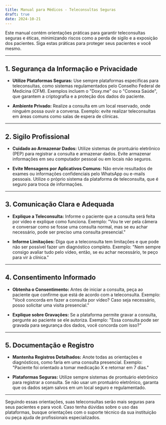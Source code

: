 ```yaml
---
title: Manual para Médicos - Teleconsultas Seguras
draft: true
date: 2024-10-21
---
```


Este manual contém orientações práticas para garantir teleconsultas seguras e éticas, minimizando riscos como a perda de sigilo e a exposição dos pacientes. Siga estas práticas para proteger seus pacientes e você mesmo.

---

## 1. Segurança da Informação e Privacidade

- **Utilize Plataformas Seguras:**
  Use sempre plataformas específicas para teleconsultas, como sistemas regulamentados pelo Conselho Federal de Medicina (CFM). Exemplos incluem o "Doxy.me" ou o "Conexa Saúde", que garantem a criptografia e a proteção dos dados do paciente.

- **Ambiente Privado:**
  Realize a consulta em um local reservado, onde ninguém possa ouvir a conversa. Exemplo: evite realizar teleconsultas em áreas comuns como salas de espera de clínicas.

---

## 2. Sigilo Profissional

- **Cuidado ao Armazenar Dados:**
  Utilize sistemas de prontuário eletrônico (PEP) para registrar a consulta e armazenar dados. Evite armazenar informações em seu computador pessoal ou em locais não seguros.

- **Evite Mensagens por Aplicativos Comuns:**
  Não envie resultados de exames ou informações confidenciais pelo WhatsApp ou e-mails pessoais. Utilize o próprio sistema da plataforma de teleconsulta, que é seguro para troca de informações.

---

## 3. Comunicação Clara e Adequada

- **Explique a Teleconsulta:**
  Informe o paciente que a consulta será feita por vídeo e explique como funciona. Exemplo: "Vou te ver pela câmera e conversar como se fosse uma consulta normal, mas se eu achar necessário, pode ser preciso uma consulta presencial."

- **Informe Limitações:**
  Diga que a teleconsulta tem limitações e que pode não ser possível fazer um diagnóstico completo. Exemplo: "Nem sempre consigo avaliar tudo pelo vídeo, então, se eu achar necessário, te peço para vir à clínica."

---

## 4. Consentimento Informado

- **Obtenha o Consentimento:**
  Antes de iniciar a consulta, peça ao paciente que confirme que está de acordo com a teleconsulta. Exemplo: "Você concorda em fazer a consulta por vídeo? Caso seja necessário, posso solicitar uma visita presencial."

- **Explique sobre Gravações:**
  Se a plataforma permite gravar a consulta, pergunte ao paciente se ele autoriza. Exemplo: "Essa consulta pode ser gravada para segurança dos dados, você concorda com isso?"

---

## 5. Documentação e Registro

- **Mantenha Registros Detalhados:**
  Anote todas as orientações e diagnósticos, como faria em uma consulta presencial. Exemplo: "Paciente foi orientado a tomar medicação X e retornar em 7 dias."

- **Plataformas Seguras:**
  Utilize sempre sistemas de prontuário eletrônico para registrar a consulta. Se não usar um prontuário eletrônico, garanta que os dados sejam salvos em um local seguro e regulamentado.

---

Seguindo essas orientações, suas teleconsultas serão mais seguras para seus pacientes e para você. Caso tenha dúvidas sobre o uso das plataformas, busque orientações com o suporte técnico da sua instituição ou peça ajuda de profissionais especializados.
